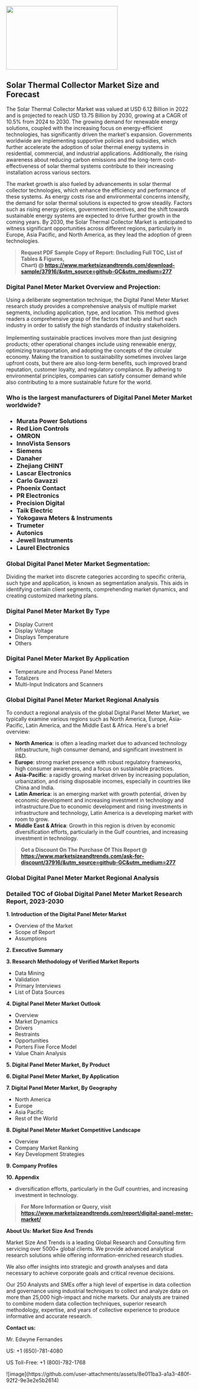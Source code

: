 <p><img class="alignnone size-medium wp-image-20088" src="https://ffe5etoiles.com/wp-content/uploads/2024/12/MST1-300x171.png" alt="" width="300" height="171" /></p><h2>Solar Thermal Collector Market Size and Forecast</h2><p>The Solar Thermal Collector Market was valued at USD 6.12 Billion in 2022 and is projected to reach USD 13.75 Billion by 2030, growing at a CAGR of 10.5% from 2024 to 2030. The growing demand for renewable energy solutions, coupled with the increasing focus on energy-efficient technologies, has significantly driven the market's expansion. Governments worldwide are implementing supportive policies and subsidies, which further accelerate the adoption of solar thermal energy systems in residential, commercial, and industrial applications. Additionally, the rising awareness about reducing carbon emissions and the long-term cost-effectiveness of solar thermal systems contribute to their increasing installation across various sectors.</p><p>The market growth is also fueled by advancements in solar thermal collector technologies, which enhance the efficiency and performance of these systems. As energy costs rise and environmental concerns intensify, the demand for solar thermal solutions is expected to grow steadily. Factors such as rising energy prices, government incentives, and the shift towards sustainable energy systems are expected to drive further growth in the coming years. By 2030, the Solar Thermal Collector Market is anticipated to witness significant opportunities across different regions, particularly in Europe, Asia Pacific, and North America, as they lead the adoption of green technologies.</p></p><blockquote id="" class=""><strong>Request PDF Sample Copy of Report: (Including Full TOC, List of Tables &amp; Figures, Chart)&nbsp;@&nbsp;<strong><a href="https://www.marketsizeandtrends.com/download-sample/37916/&utm_source=github-GC&utm_medium=277" target="_blank">https://www.marketsizeandtrends.com/download-sample/37916/&utm_source=github-GC&utm_medium=277</a></strong></strong></blockquote><h3 id="" class="">Digital Panel Meter Market&nbsp;Overview and Projection:</h3><p id="" class="">Using a deliberate segmentation technique, the Digital Panel Meter Market research study provides a comprehensive analysis of multiple market segments, including application, type, and location. This method gives readers a comprehensive grasp of the factors that help and hurt each industry in order to satisfy the high standards of industry stakeholders. <br /> <br />Implementing sustainable practices involves more than just designing products; other operational changes include using renewable energy, optimizing transportation, and adopting the concepts of the circular economy. Making the transition to sustainability sometimes involves large upfront costs, but there are also long-term benefits, such improved brand reputation, customer loyalty, and regulatory compliance. By adhering to environmental principles, companies can satisfy consumer demand while also contributing to a more sustainable future for the world.</p><h3 id="" class="">Who is the largest manufacturers of&nbsp;Digital Panel Meter Market worldwide?</h3><h3 class=""><p><ul><li>Murata Power Solutions </li><li> Red Lion Controls </li><li> OMRON </li><li> InnoVista Sensors </li><li> Siemens </li><li> Danaher </li><li> Zhejiang CHINT </li><li> Lascar Electronics </li><li> Carlo Gavazzi </li><li> Phoenix Contact </li><li> PR Electronics </li><li> Precision Digital </li><li> Taik Electric </li><li> Yokogawa Meters & Instruments </li><li> Trumeter </li><li> Autonics </li><li> Jewell Instruments </li><li> Laurel Electronics</li></ul></p></h3><h3 id="" class="">Global&nbsp;Digital Panel Meter Market Segmentation:</h3><p id="" class="">Dividing the market into discrete categories according to specific criteria, such type and application, is known as segmentation analysis. This aids in identifying certain client segments, comprehending market dynamics, and creating customized marketing plans.</p><h3 id="" class="">Digital Panel Meter Market&nbsp;By Type</h3><p><p><ul><li>Display Current </li><li> Display Voltage </li><li> Displays Temperature </li><li> Others</p></li></ul></p></p><h3 id="" class="">Digital Panel Meter Market&nbsp;By Application</h3><p class=""><p><ul><li>Temperature and Process Panel Meters </li><li> Totalizers </li><li> Multi-Input Indicators and Scanners</li></ul></p></p><h3 id="" class="">Global Digital Panel Meter Market Regional Analysis</h3><p id="" class="">To conduct a regional analysis of the global Digital Panel Meter Market, we typically examine various regions such as North America, Europe, Asia-Pacific, Latin America, and the Middle East &amp; Africa. Here's a brief overview:</p><ul><li><strong>North America</strong>: is often a leading market due to advanced technology infrastructure, high consumer demand, and significant investment in R&amp;D.</li><li><strong>Europe</strong>: strong market presence with robust regulatory frameworks, high consumer awareness, and a focus on sustainable practices.</li><li><strong>Asia-Pacific</strong>: a rapidly growing market driven by increasing population, urbanization, and rising disposable incomes, especially in countries like China and India.</li><li><strong>Latin America</strong>: is an emerging market with growth potential, driven by economic development and increasing investment in technology and infrastructure.Due to economic development and rising investments in infrastructure and technology, Latin America is a developing market with room to grow.</li><li><strong>Middle East &amp; Africa</strong>: Growth in this region is driven by economic diversification efforts, particularly in the Gulf countries, and increasing investment in technology.</li></ul><blockquote id="" class=""><strong>Get a Discount On The Purchase Of This Report @ <strong><a href="https://www.marketsizeandtrends.com/ask-for-discount/37916/&utm_source=github-GC&utm_medium=277" target="_blank">https://www.marketsizeandtrends.com/ask-for-discount/37916/&utm_source=github-GC&utm_medium=277</a></strong></strong></blockquote><h3 id="" class="">Global Digital Panel Meter Market Regional Analysis</h3><h3 id="" class="">Detailed TOC of Global Digital Panel Meter Market Research Report, 2023-2030</h3><p id="" class=""><strong>1. Introduction of the Digital Panel Meter Market</strong></p><ul><li>Overview of the Market</li><li>Scope of Report</li><li>Assumptions</li></ul><p id="" class=""><strong>2. Executive Summary</strong></p><p id="" class=""><strong>3. Research Methodology of Verified Market Reports</strong></p><ul><li>Data Mining</li><li>Validation</li><li>Primary Interviews</li><li>List of Data Sources</li></ul><p id="" class=""><strong>4. Digital Panel Meter Market Outlook</strong></p><ul><li>Overview</li><li>Market Dynamics</li><li>Drivers</li><li>Restraints</li><li>Opportunities</li><li>Porters Five Force Model</li><li>Value Chain Analysis</li></ul><p id="" class=""><strong>5. Digital Panel Meter Market, By Product</strong></p><p id="" class=""><strong>6. Digital Panel Meter Market, By Application</strong></p><p id="" class=""><strong>7. Digital Panel Meter Market, By Geography</strong></p><ul><li>North America</li><li>Europe</li><li>Asia Pacific</li><li>Rest of the World</li></ul><p id="" class=""><strong>8. Digital Panel Meter Market Competitive Landscape</strong></p><ul><li>Overview</li><li>Company Market Ranking</li><li>Key Development Strategies</li></ul><p id="" class=""><strong>9. Company Profiles</strong></p><p id="" class=""><strong>10. Appendix</strong></p><ul><li>diversification efforts, particularly in the Gulf countries, and increasing investment in technology.</li></ul><blockquote id="" class=""><strong>For More Information or Query, visit <strong><strong><a href="https://www.marketsizeandtrends.com/report/digital-panel-meter-market/" target="_blank">https://www.marketsizeandtrends.com/report/digital-panel-meter-market/</a></strong></strong></strong></blockquote><p id="" class=""><strong>About Us: Market Size And Trends</strong></p><p id="" class="">Market Size And Trends is a leading Global Research and Consulting firm servicing over 5000+ global clients. We provide advanced analytical research solutions while offering information-enriched research studies.</p><p id="" class="">We also offer insights into strategic and growth analyses and data necessary to achieve corporate goals and critical revenue decisions.</p><p id="" class="">Our 250 Analysts and SMEs offer a high level of expertise in data collection and governance using industrial techniques to collect and analyze data on more than 25,000 high-impact and niche markets. Our analysts are trained to combine modern data collection techniques, superior research methodology, expertise, and years of collective experience to produce informative and accurate research.</p><p id="" class=""><strong>Contact us:</strong></p><p id="" class="">Mr. Edwyne Fernandes</p><p id="" class="">US: +1 (650)-781-4080</p><p id="" class="">US Toll-Free: +1 (800)-782-1768</p>
![image](https://github.com/user-attachments/assets/8e011ba3-a1a3-480f-92f2-9e3e2e5b2614)
